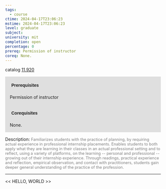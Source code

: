 ```yaml
---
tags:
  - course
ctime: 2024-04-17T23:06:23
mstime: 2024-04-17T23:06:23
level: graduate
subject: 
university: mit
completion: open
percentage: 0
prereq: Permission of instructor
coreq: None.
---
```


catalog [11.920](http://student.mit.edu/catalog/m11c.html#11.920)

<span style="display: block; padding: 15px; background-color: rgb(100, 100, 100, 0.2);"><font id="m_prereq633_0" style="display: block; font-family: Arial, sans-serif; font-weight: bold; padding: 5px">Prerequisites</font><br><span id="prereq633_0">Permission of instructor</span></span>
<span style="display: block; padding: 15px; background-color: rgb(100, 100, 100, 0.2);"><font id="m_coreq633_0" style="display: block; font-family: Arial, sans-serif; font-weight: bold; padding: 5px">Corequisites</font><br><span id="coreq633_0">None.</span></span>

<font style="">Description:</font>
<font style="color: grey; font-size: 0.8rem;">Familiarizes students with the practice of planning, by requiring actual experience in professional internship placements. Enables students to both apply what they are learning in their classes in an actual professional setting and to reflect, using a variety of platforms, on the learning -- personal and professional -- growing out of their internship experience. Through readings, practical experience and reflection, empirical observation, and contact with practitioners, students gain deeper general understanding of the practice of the profession.</font>



---

<< HELLO, WORLD >>
